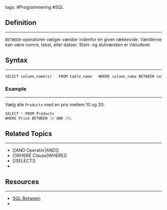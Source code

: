 tags: #Programmering #SQL

## Definition 
---
`BETWEEN`-operatoren vælger værdier indenfor en given rækkevide.
Værdierne kan være numre, tekst, eller datoer.
Start- og slutværdien er inkluderet.
## Syntax
---
```SQL
SELECT column_name(s)   FROM table_name   WHERE column_name BETWEEN value1 AND value2;
```
### Example
---
Vælg alle `Products` med en pris mellem 10 og 20:
```SQL
SELECT * FROM Products  
WHERE Price BETWEEN 10 AND 20;
```



## Related Topics
---
- [[AND Operator|AND]]
- [[WHERE Clause|WHERE]]
- [[SELECT]]
- 

## Resources
---
- [SQL Between](https://www.w3schools.com/sql/sql_between.asp)
- 